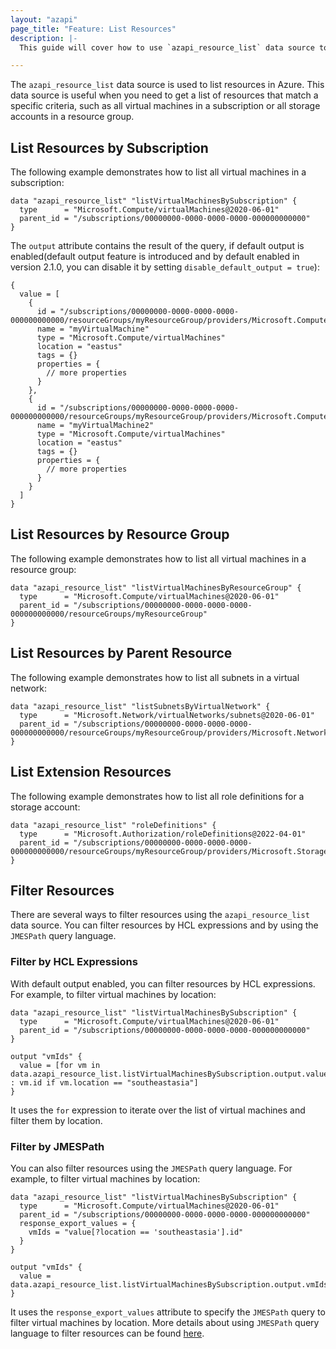 ```yaml
---
layout: "azapi"
page_title: "Feature: List Resources"
description: |-
  This guide will cover how to use `azapi_resource_list` data source to list resources in Azure.

---
```


The `azapi_resource_list` data source is used to list resources in Azure. This data source is useful when you need to get a list of resources that match a specific criteria, such as all virtual machines in a subscription or all storage accounts in a resource group.

## List Resources by Subscription

The following example demonstrates how to list all virtual machines in a subscription:

```hcl
data "azapi_resource_list" "listVirtualMachinesBySubscription" {
  type      = "Microsoft.Compute/virtualMachines@2020-06-01"
  parent_id = "/subscriptions/00000000-0000-0000-0000-000000000000"
}
```

The `output` attribute contains the result of the query, if default output is enabled(default output feature is introduced and by default enabled in version 2.1.0, you can disable it by setting `disable_default_output = true`):

```hcl
{
  value = [
    {
      id = "/subscriptions/00000000-0000-0000-0000-000000000000/resourceGroups/myResourceGroup/providers/Microsoft.Compute/virtualMachines/myVirtualMachine"
      name = "myVirtualMachine"
      type = "Microsoft.Compute/virtualMachines"
      location = "eastus"
      tags = {}
      properties = {
        // more properties
      }
    },
    {
      id = "/subscriptions/00000000-0000-0000-0000-000000000000/resourceGroups/myResourceGroup/providers/Microsoft.Compute/virtualMachines/myVirtualMachine2"
      name = "myVirtualMachine2"
      type = "Microsoft.Compute/virtualMachines"
      location = "eastus"
      tags = {}
      properties = {
        // more properties
      }
    }
  ]
}
```

## List Resources by Resource Group

The following example demonstrates how to list all virtual machines in a resource group:

```hcl
data "azapi_resource_list" "listVirtualMachinesByResourceGroup" {
  type      = "Microsoft.Compute/virtualMachines@2020-06-01"
  parent_id = "/subscriptions/00000000-0000-0000-0000-000000000000/resourceGroups/myResourceGroup"
}
```

## List Resources by Parent Resource

The following example demonstrates how to list all subnets in a virtual network:

```hcl
data "azapi_resource_list" "listSubnetsByVirtualNetwork" {
  type      = "Microsoft.Network/virtualNetworks/subnets@2020-06-01"
  parent_id = "/subscriptions/00000000-0000-0000-0000-000000000000/resourceGroups/myResourceGroup/providers/Microsoft.Network/virtualNetworks/myVirtualNetwork"
}
```

## List Extension Resources

The following example demonstrates how to list all role definitions for a storage account:

```hcl
data "azapi_resource_list" "roleDefinitions" {
  type      = "Microsoft.Authorization/roleDefinitions@2022-04-01"
  parent_id = "/subscriptions/00000000-0000-0000-0000-000000000000/resourceGroups/myResourceGroup/providers/Microsoft.Storage/storageAccounts/myStorageAccount"
}
```

## Filter Resources

There are several ways to filter resources using the `azapi_resource_list` data source. You can filter resources by HCL expressions and by using the `JMESPath` query language.

### Filter by HCL Expressions

With default output enabled, you can filter resources by HCL expressions. For example, to filter virtual machines by location:

```hcl
data "azapi_resource_list" "listVirtualMachinesBySubscription" {
  type      = "Microsoft.Compute/virtualMachines@2020-06-01"
  parent_id = "/subscriptions/00000000-0000-0000-0000-000000000000"
}

output "vmIds" {
  value = [for vm in data.azapi_resource_list.listVirtualMachinesBySubscription.output.value : vm.id if vm.location == "southeastasia"]
}
```

It uses the `for` expression to iterate over the list of virtual machines and filter them by location.

### Filter by JMESPath

You can also filter resources using the `JMESPath` query language. For example, to filter virtual machines by location:

```hcl
data "azapi_resource_list" "listVirtualMachinesBySubscription" {
  type      = "Microsoft.Compute/virtualMachines@2020-06-01"
  parent_id = "/subscriptions/00000000-0000-0000-0000-000000000000"
  response_export_values = {
    vmIds = "value[?location == 'southeastasia'].id"
  }
}

output "vmIds" {
  value = data.azapi_resource_list.listVirtualMachinesBySubscription.output.vmIds
}
```

It uses the `response_export_values` attribute to specify the `JMESPath` query to filter virtual machines by location. More details about using `JMESPath` query language to filter resources can be found [here](./feature_jmes_query.html).
